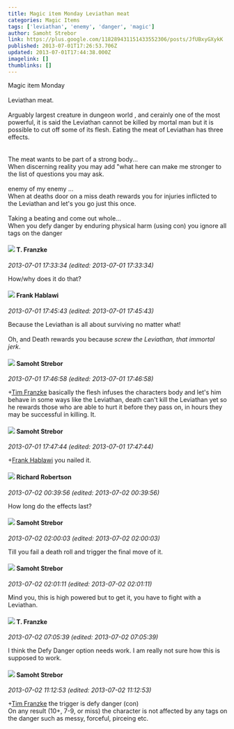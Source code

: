 ```yaml
---
title: Magic item Monday Leviathan meat
categories: Magic Items
tags: ['leviathan', 'enemy', 'danger', 'magic']
author: Samoht Strebor
link: https://plus.google.com/118289431151433552306/posts/JfUBxyGXykK
published: 2013-07-01T17:26:53.706Z
updated: 2013-07-01T17:44:38.000Z
imagelink: []
thumblinks: []
---
```


Magic item Monday<br /><br />Leviathan meat. <br /><br />Arguably largest creature in dungeon world , and cerainly one of the most powerful, it is said the Leviathan cannot be killed by mortal man but it is possible to cut off some of its flesh. Eating the meat of Leviathan has three effects. <br /><br /><br />The meat wants to be part of a strong body... <br />When discerning reality you may add &quot;what here can make me stronger to the list of questions you may ask. <br /><br />enemy of my enemy ...<br />When at deaths door on a miss death rewards you for injuries inflicted to the Leviathan and let&#39;s you go just this once.<br /><br />Taking a beating and  come out whole...<br />When you defy danger by enduring physical harm (using con) you ignore all tags on the danger 
<div id='comment z12cippyopyks5nfd22icnbxyme1j12aa04'>
  <h4><img src='{{site.baseurl}}//images/avatars/110330901807759406775_photo.jpg'> T. Franzke</h4>
      <p><cite>2013-07-01 17:33:34 (edited: 2013-07-01 17:33:34)</cite></p>
        <p>How/why does it do that?</p>
</div>
        

<div id='comment z12cippyopyks5nfd22icnbxyme1j12aa04'>
  <h4><img src='{{site.baseurl}}//images/avatars/102219775923299105868_photo.jpg'> Frank Hablawi</h4>
      <p><cite>2013-07-01 17:45:43 (edited: 2013-07-01 17:45:43)</cite></p>
        <p>Because the Leviathan is all about surviving no matter what!<br /><br />Oh, and Death rewards you because <i>screw the Leviathan, that immortal jerk</i>.</p>
</div>
        

<div id='comment z12cippyopyks5nfd22icnbxyme1j12aa04'>
  <h4><img src='{{site.baseurl}}//images/avatars/118289431151433552306_photo.jpg'> Samoht Strebor</h4>
      <p><cite>2013-07-01 17:46:58 (edited: 2013-07-01 17:46:58)</cite></p>
        <p><span class="proflinkWrapper"><span class="proflinkPrefix">+</span><a class="proflink" href="https://plus.google.com/110330901807759406775" oid="110330901807759406775">Tim Franzke</a></span> basically the flesh infuses the characters body and let&#39;s him behave in some ways like the Leviathan,   death can&#39;t kill the Leviathan yet so he rewards those who are able to hurt it before they pass on, in hours they may be successful in killing. It.</p>
</div>
        

<div id='comment z12cippyopyks5nfd22icnbxyme1j12aa04'>
  <h4><img src='{{site.baseurl}}//images/avatars/118289431151433552306_photo.jpg'> Samoht Strebor</h4>
      <p><cite>2013-07-01 17:47:44 (edited: 2013-07-01 17:47:44)</cite></p>
        <p><span class="proflinkWrapper"><span class="proflinkPrefix">+</span><a class="proflink" href="https://plus.google.com/102219775923299105868" oid="102219775923299105868">Frank Hablawi</a></span> you nailed it.</p>
</div>
        

<div id='comment z12cippyopyks5nfd22icnbxyme1j12aa04'>
  <h4><img src='{{site.baseurl}}//images/avatars/108034461092234678612_photo.jpg'> Richard Robertson</h4>
      <p><cite>2013-07-02 00:39:56 (edited: 2013-07-02 00:39:56)</cite></p>
        <p>How long do the effects last?</p>
</div>
        

<div id='comment z12cippyopyks5nfd22icnbxyme1j12aa04'>
  <h4><img src='{{site.baseurl}}//images/avatars/118289431151433552306_photo.jpg'> Samoht Strebor</h4>
      <p><cite>2013-07-02 02:00:03 (edited: 2013-07-02 02:00:03)</cite></p>
        <p>Till you fail a death roll and trigger the final move of it.</p>
</div>
        

<div id='comment z12cippyopyks5nfd22icnbxyme1j12aa04'>
  <h4><img src='{{site.baseurl}}//images/avatars/118289431151433552306_photo.jpg'> Samoht Strebor</h4>
      <p><cite>2013-07-02 02:01:11 (edited: 2013-07-02 02:01:11)</cite></p>
        <p>Mind you, this is high powered but to get it, you have to fight with a Leviathan.</p>
</div>
        

<div id='comment z12cippyopyks5nfd22icnbxyme1j12aa04'>
  <h4><img src='{{site.baseurl}}//images/avatars/110330901807759406775_photo.jpg'> T. Franzke</h4>
      <p><cite>2013-07-02 07:05:39 (edited: 2013-07-02 07:05:39)</cite></p>
        <p>I think the Defy Danger option needs work. I am really not sure how this is supposed to work. </p>
</div>
        

<div id='comment z12cippyopyks5nfd22icnbxyme1j12aa04'>
  <h4><img src='{{site.baseurl}}//images/avatars/118289431151433552306_photo.jpg'> Samoht Strebor</h4>
      <p><cite>2013-07-02 11:12:53 (edited: 2013-07-02 11:12:53)</cite></p>
        <p><span class="proflinkWrapper"><span class="proflinkPrefix">+</span><a class="proflink" href="https://plus.google.com/110330901807759406775" oid="110330901807759406775">Tim Franzke</a></span> the trigger is defy danger (con)<br />On any result (10+, 7-9, or  miss) the character is not affected by any tags on the danger  such as messy,  forceful,  pirceing etc.</p>
</div>
        